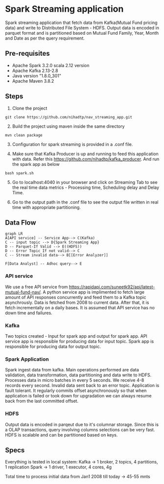 # Spark Streaming application

Spark streaming application that fetch data from Kafka(Mutual Fund pricing data) and write to Distributed File System - HDFS. Output data is encoded in parquet format and is partitioned based on Mutual Fund Family, Year, Month and Date as per the query requirement.

## Pre-requisites

- Apache Spark 3.2.0 scala 2.12 version
- Apache Kafka 2.13-2.8
- Java version "1.8.0_301"
- Apache Maven 3.8.2

## Steps

1. Clone the project
```
git clone https://github.com/nihadtp/nav_streaming_app.git
```

2. Build the project using maven inside the same directory

```
mvn clean package
```

3. Configuration for spark streaming is provided in a .conf file.

4. Make sure that Kafka Producer is up and running to feed this application with data. Refer this https://github.com/nihadtp/kafka_producer. And run the spark app as below

```
bash spark.sh
```

5. Go to localhost:4040 in your browser and click on Streaming Tab to see the real time data metrics - Processing time, Scheduling delay and Delay Time.

6. Go to the output path in the .conf file to see the output file written in real time with appropriate partitioning.

## Data Flow
```mermaid
graph LR
A[API service] -- Service App--> C(Kafka)
C -- input topic --> D{Spark Streaming App}
D -- Parquet-If Valid --> E((HDFS))
D -- Error Topic If not valid--> C
C -- Stream invalid data--> B[[Error Analyzer]]

F[Data Analyst] -- Adhoc query--> E
```


### API service
We use a free API service from https://rapidapi.com/suneetk92/api/latest-mutual-fund-nav/.  A python service app is implimented to fetch large amount of API responses concurrently and feed them to a Kafka topic asynchrously. Data is fetched from 2008 to current data. After that, it is fetch incrementally on a daily bases. It is assumed that API service has no down time and failures.

### Kafka
Two topics created - Input for spark app and output for spark app. API service app is responsible for producing data for input topic. Spark app is responsible for producing data for output topic.

### Spark Application
Spark ingest data from kafka. Main operations performed are data validation, data transformation, data partitioning and data write to HDFS. Processes data in micro batches in every 5 seconds. We receive 4-8 records every second. Invalid data sent back to an error topic. Application is fault tolerant. It regularly commits offset asynchronously so that when application is failed or took down for upgradation we can always resume back from the last committed offset.

### HDFS
Output data is encoded in parqeut due to it's columnar storage. Since this is a OLAP transactions, query involving columns selections can be very fast. HDFS is scalable and can be partitioned based on keys.

## Specs

Everything is tested in local system:
Kafka -> 1 broker, 2 topics, 4 partitions, 1 replication
Spark -> 1 driver, 1 executor, 4 cores, 4g

Total time to process initial data from Jan1 2008 till today -> 45-55 mnts
